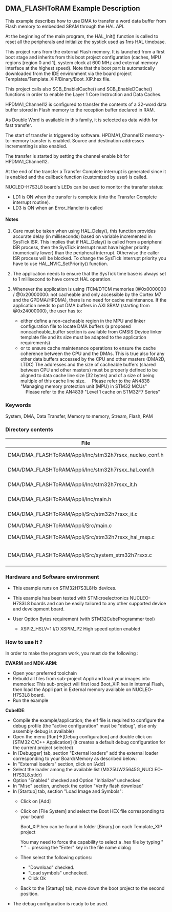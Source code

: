 ## <b>DMA_FLASHToRAM Example Description</b>

This example describes how to use DMA to transfer a word data buffer from Flash memory to embedded
SRAM through the HAL API.

At the beginning of the main program, the HAL_Init() function is called to reset
all the peripherals and initialize the systick used as 1ms HAL timebase.

This project runs from the external Flash memory. It is launched from a first boot stage and inherits from this boot project
configuration (caches, MPU regions [region 0 and 1], system clock at 600 MHz and external memory interface at the highest speed).
Note that the boot part is automatically downloaded from the IDE environment via the board project Templates/Template_XIP/Binary/Boot_XIP.hex file.

This project calls also SCB_EnableICache() and SCB_EnableDCache() functions in order to enable
the Layer 1 Core Instruction and Data Caches. 

HPDMA1_Channel12 is configured to transfer the contents of a 32-word data
buffer stored in Flash memory to the reception buffer declared in RAM.

As Double Word is available in this family, it is selected as data width for fast transfer.

The start of transfer is triggered by software. HPDMA1_Channel12 memory-to-memory
transfer is enabled. Source and destination addresses incrementing is also enabled.

The transfer is started by setting the channel enable bit for HPDMA1_Channel12.

At the end of the transfer a Transfer Complete interrupt is generated since it
is enabled and the callback function (customized by user) is called.

NUCLEO-H7S3L8 board's LEDs can be used to monitor the transfer status:

 - LD1 is ON when the transfer is complete (into the Transfer Complete interrupt
   routine).
 - LD3 is ON when an Error_Handler is called

#### <b>Notes</b>

 1. Care must be taken when using HAL_Delay(), this function provides accurate delay (in milliseconds)
    based on variable incremented in SysTick ISR. This implies that if HAL_Delay() is called from
    a peripheral ISR process, then the SysTick interrupt must have higher priority (numerically lower)
    than the peripheral interrupt. Otherwise the caller ISR process will be blocked.
    To change the SysTick interrupt priority you have to use HAL_NVIC_SetPriority() function.

 2. The application needs to ensure that the SysTick time base is always set to 1 millisecond
    to have correct HAL operation.

 3. Whenever the application is using ITCM/DTCM memories (@0x0000000 / @0x20000000: not cacheable and only accessible
    by the Cortex M7 and the GPDMA/HPDMA), there is no need for cache maintenance.
    If the application needs to put DMA buffers in AXI SRAM (starting from @0x24000000), the user has to:
    - either define a non-cacheable region in the MPU and linker configuration file to locate DMA buffers
      (a proposed noncacheable_buffer section is available from CMSIS Device linker template file and its size must
      be adapted to the application requirements)
    - or to ensure cache maintenance operations to ensure the cache coherence between the CPU and the DMAs.
    This is true also for any other data buffers accessed by the CPU and other masters (DMA2D, LTDC)
    The addresses and the size of cacheable buffers (shared between CPU and other masters)
    must be properly defined to be aligned to data cache line size (32 bytes) and of a size of being multiple
    of this cache line size.
    Please refer to the AN4838 "Managing memory protection unit (MPU) in STM32 MCUs"
    Please refer to the AN4839 "Level 1 cache on STM32F7 Series"

### <b>Keywords</b>

System, DMA, Data Transfer, Memory to memory, Stream, Flash, RAM

### <b>Directory contents</b>

File | Description
 --- | ---
DMA/DMA_FLASHToRAM/Appli/Inc/stm32h7rsxx_nucleo_conf.h   | BSP configuration file
DMA/DMA_FLASHToRAM/Appli/Inc/stm32h7rsxx_hal_conf.h      | HAL configuration file
DMA/DMA_FLASHToRAM/Appli/Inc/stm32h7rsxx_it.h            | Header for stm32h7rsxx_it.c
DMA/DMA_FLASHToRAM/Appli/Inc/main.h                      | Header for main.c module
DMA/DMA_FLASHToRAM/Appli/Src/stm32h7rsxx_it.c            | Interrupt handlers
DMA/DMA_FLASHToRAM/Appli/Src/main.c                      | Main program
DMA/DMA_FLASHToRAM/Appli/Src/stm32h7rsxx_hal_msp.c       | HAL MSP module
DMA/DMA_FLASHToRAM/Appli/Src/system_stm32h7rsxx.c        | stm32h7rsxx system source file

### <b>Hardware and Software environment</b>

  - This example runs on STM32H7S3L8Hx devices.

  - This example has been tested with STMicroelectronics NUCLEO-H7S3L8
    boards and can be easily tailored to any other supported device
    and development board.

  - User Option Bytes requirement (with STM32CubeProgrammer tool)

    - XSPI2_HSLV=1     I/O XSPIM_P2 High speed option enabled

### <b>How to use it ?</b>

In order to make the program work, you must do the following :

**EWARM** and **MDK-ARM**:

 - Open your preferred toolchain
 - Rebuild all files from sub-project Appli and load your images into memories: This sub-project will first load Boot_XIP.hex in internal Flash,
   then load the Appli part in External memory available on NUCLEO-H7S3L8 board.
 - Run the example

**CubeIDE**:

 - Compile the example/application; the elf file is required to configure the debug profile (the "active configuration" must be "debug", else only assembly debug is available)
 - Open the menu [Run]->[Debug configuration] and double click on  [STM32 C/C++ Application] (it creates a default debug configuration for the current project selected)
 - In [Debugger] tab, section "External  loaders" add the external loader corresponding to your Board/Memory as described below:
 - In "External loaders" section, click on [Add]
 - Select the loader among the available list (MX25UW25645G_NUCLEO-H7S3L8.stldr)
 - Option "Enabled" checked and Option "Initialize" unchecked
 - In "Misc" section, uncheck the option "Verify flash download"
 - In [Startup] tab, section "Load Image and Symbols":
   - Click on [Add]
   - Click on [File System] and select the Boot HEX file corresponding to your board

      Boot_XIP.hex can be found in folder [Binary] on each Template_XIP project

      You may need to force the capability to select a .hex file by typing " * " + pressing the "Enter" key in the file name dialog

   - Then select the following options:
     - "Download"     checked.
     - "Load symbols" unchecked.
     - Click Ok
   - Back to the [Startup] tab, move down the boot project to the second position.
 - The debug configuration is ready to be used.
